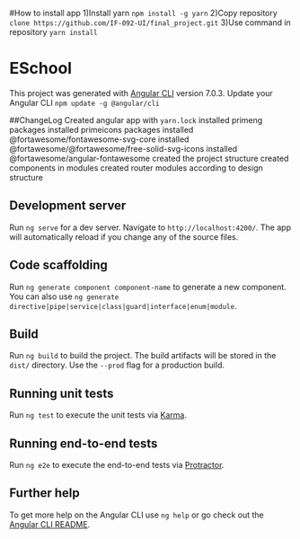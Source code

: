 #How to install app
1)Install yarn `npm install -g yarn`
2)Copy repository `clone https://github.com/IF-092-UI/final_project.git`
3)Use command in repository `yarn install`

# ESchool

This project was generated with [Angular CLI](https://github.com/angular/angular-cli) version 7.0.3.
Update your Angular CLI `npm update -g @angular/cli`

##ChangeLog
Created angular app with `yarn.lock`
installed primeng packages
installed primeicons packages
installed @fortawesome/fontawesome-svg-core
installed @fortawesome/@fortawesome/free-solid-svg-icons
installed @fortawesome/angular-fontawesome
created the project structure
created components in modules
created router modules according to design structure

## Development server

Run `ng serve` for a dev server. Navigate to `http://localhost:4200/`. The app will automatically reload if you change any of the source files.

## Code scaffolding

Run `ng generate component component-name` to generate a new component. You can also use `ng generate directive|pipe|service|class|guard|interface|enum|module`.

## Build

Run `ng build` to build the project. The build artifacts will be stored in the `dist/` directory. Use the `--prod` flag for a production build.

## Running unit tests

Run `ng test` to execute the unit tests via [Karma](https://karma-runner.github.io).

## Running end-to-end tests

Run `ng e2e` to execute the end-to-end tests via [Protractor](http://www.protractortest.org/).

## Further help

To get more help on the Angular CLI use `ng help` or go check out the [Angular CLI README](https://github.com/angular/angular-cli/blob/master/README.md).
